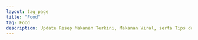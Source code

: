 ```yaml
---
layout: tag_page
title: "Food"
tag: Food
description: Update Resep Makanan Terkini, Makanan Viral, serta Tips dan Trick seputar Memasak hanya di Media Sejenak.
---
```

